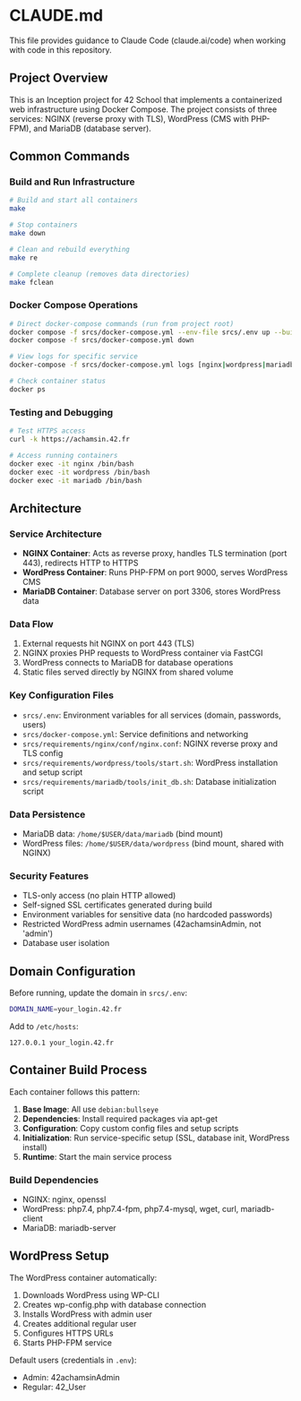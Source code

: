 # CLAUDE.md

This file provides guidance to Claude Code (claude.ai/code) when working with code in this repository.

## Project Overview

This is an Inception project for 42 School that implements a containerized web infrastructure using Docker Compose. The project consists of three services: NGINX (reverse proxy with TLS), WordPress (CMS with PHP-FPM), and MariaDB (database server).

## Common Commands

### Build and Run Infrastructure
```bash
# Build and start all containers
make

# Stop containers
make down

# Clean and rebuild everything
make re

# Complete cleanup (removes data directories)
make fclean
```

### Docker Compose Operations
```bash
# Direct docker-compose commands (run from project root)
docker compose -f srcs/docker-compose.yml --env-file srcs/.env up --build -d
docker compose -f srcs/docker-compose.yml down

# View logs for specific service
docker-compose -f srcs/docker-compose.yml logs [nginx|wordpress|mariadb]

# Check container status
docker ps
```

### Testing and Debugging
```bash
# Test HTTPS access
curl -k https://achamsin.42.fr

# Access running containers
docker exec -it nginx /bin/bash
docker exec -it wordpress /bin/bash
docker exec -it mariadb /bin/bash
```

## Architecture

### Service Architecture
- **NGINX Container**: Acts as reverse proxy, handles TLS termination (port 443), redirects HTTP to HTTPS
- **WordPress Container**: Runs PHP-FPM on port 9000, serves WordPress CMS
- **MariaDB Container**: Database server on port 3306, stores WordPress data

### Data Flow
1. External requests hit NGINX on port 443 (TLS)
2. NGINX proxies PHP requests to WordPress container via FastCGI
3. WordPress connects to MariaDB for database operations
4. Static files served directly by NGINX from shared volume

### Key Configuration Files
- `srcs/.env`: Environment variables for all services (domain, passwords, users)
- `srcs/docker-compose.yml`: Service definitions and networking
- `srcs/requirements/nginx/conf/nginx.conf`: NGINX reverse proxy and TLS config
- `srcs/requirements/wordpress/tools/start.sh`: WordPress installation and setup script
- `srcs/requirements/mariadb/tools/init_db.sh`: Database initialization script

### Data Persistence
- MariaDB data: `/home/$USER/data/mariadb` (bind mount)
- WordPress files: `/home/$USER/data/wordpress` (bind mount, shared with NGINX)

### Security Features
- TLS-only access (no plain HTTP allowed)
- Self-signed SSL certificates generated during build
- Environment variables for sensitive data (no hardcoded passwords)
- Restricted WordPress admin usernames (42achamsinAdmin, not 'admin')
- Database user isolation

## Domain Configuration

Before running, update the domain in `srcs/.env`:
```bash
DOMAIN_NAME=your_login.42.fr
```

Add to `/etc/hosts`:
```
127.0.0.1 your_login.42.fr
```

## Container Build Process

Each container follows this pattern:
1. **Base Image**: All use `debian:bullseye`
2. **Dependencies**: Install required packages via apt-get
3. **Configuration**: Copy custom config files and setup scripts
4. **Initialization**: Run service-specific setup (SSL, database init, WordPress install)
5. **Runtime**: Start the main service process

### Build Dependencies
- NGINX: nginx, openssl
- WordPress: php7.4, php7.4-fpm, php7.4-mysql, wget, curl, mariadb-client
- MariaDB: mariadb-server

## WordPress Setup

The WordPress container automatically:
1. Downloads WordPress using WP-CLI
2. Creates wp-config.php with database connection
3. Installs WordPress with admin user
4. Creates additional regular user
5. Configures HTTPS URLs
6. Starts PHP-FPM service

Default users (credentials in `.env`):
- Admin: 42achamsinAdmin
- Regular: 42_User